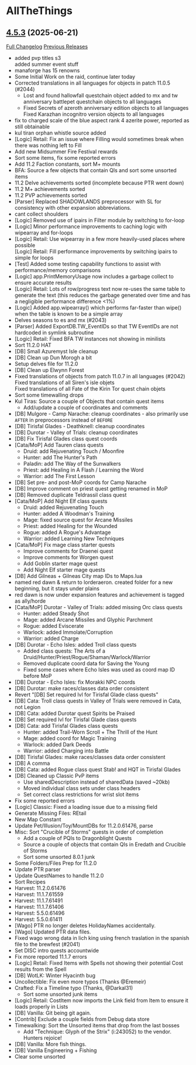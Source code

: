# AllTheThings

## [4.5.3](https://github.com/ATTWoWAddon/AllTheThings/tree/4.5.3) (2025-06-21)
[Full Changelog](https://github.com/ATTWoWAddon/AllTheThings/compare/4.5.2...4.5.3) [Previous Releases](https://github.com/ATTWoWAddon/AllTheThings/releases)

- added pvp titles s3  
    added summer event stuff  
- manaforge has 15 renowns  
- Some Initial Work on the raid, continue later today  
- Corrected translations in all languages ​​for objects in patch 11.0.5 (#2044)  
    * Lost and found hallowfall questchain object added to mx and tw  
    anniversary battlepet questchain objects to all languages  
    * Fixed Secrets of azeroth anniversary edition objects to all languages  
    Fixed Karazhan incognitro version objects to all languages  
- fix to charged scale of the blue aspect rank 4 azerite power, reported as still obtainable  
- kul tiran orphan whistle source added  
- [Logic] Retail: Fix an issue where Filling would sometimes break when there was nothing left to Fill  
- Add new Midsummer Fire Festival rewards  
- Sort some items, fix some reported errors  
- Add 11.2 Faction constants, sort M+ mounts  
- BFA: Source a few objects that contain QIs and sort some unsorted items  
- 11.2 Delve achievements sorted (incomplete because PTR went down)  
- 11.2 M+ achievements sorted  
- 11.2 PVP achievements sorted  
- [Parser] Replaced SHADOWLANDS preprocessor with SL for consistency with other expansion abbreviations.  
- cant collect shoulders  
- [Logic] Removed use of ipairs in Filter module by switching to for-loop  
- [Logic] Minor performance improvements to caching logic with wipearray and for-loops  
- [Logic] Retail: Use wipearray in a few more heavily-used places where possible  
    [Logic] Retail: Fill performance improvements by switching ipairs to simple for loops  
- [Test] Added some testing capability functions to assist with performance/memory comparisons  
- [Logic] app.PrintMemoryUsage now includes a garbage collect to ensure accurate results  
- [Logic] Retail: Lots of row/progress text now re-uses the same table to generate the text (this reduces the garbage generated over time and has a negligible performance difference <1%)  
- [Logic] Added app.wipearray() which performs far-faster than wipe() when the table is known to be a simple array  
- Delves seasons to es and mx (#2043)  
- [Parser] Added ExportDB.TW\_EventIDs so that TW EventIDs are not hardcoded in symlink subroutine  
- [Logic] Retail: Fixed BFA TW instances not showing in minilists  
- Sort 11.2.0 HAT  
- [DB] Small Azuremyst Isle cleanup  
- [DB] Clean up Dun Morogh a bit  
- Setup delves file for 11.2.0  
- [DB] Clean up Elwynn Forest  
- Fixed translations of objects from patch 11.0.7 in all languages (#2042)  
    Fixed translations of all Siren's isle objets  
    Fixed translations of all Fate of the Kirin Tor quest chain objets  
- Sort some timewalling drops  
- Kul Tiras: Source a couple of Objects that contain quest items  
    - Add/update a couple of coordinates and comments  
- [DB] Mulgore - Camp Narache: cleanup coordinates - also primarily use `AFTER` in preprocessors instead of `BEFORE`  
- [DB] Tirisfal Glades - Deathknell: cleanup coordinates  
- [DB] Durotar - Valley of Trials: cleanup coordinates  
- [DB] Fix Tirisfal Glades class quest coords  
- [Cata/MoP] Add Tauren class quests  
    - Druid: add Rejuvenating Touch / Moonfire  
    - Hunter: add The Hunter's Path  
    - Paladin: add The Way of the Sunwalkers  
    - Priest: add Healing in A Flash / Learning the Word  
    - Warrior: add The First Lesson  
- [DB] Set pre- and post-MoP coords for Camp Narache  
- [DB] Improve comment on priest quest getting renamed in MoP  
- [DB] Removed duplicate Teldrassil class quest  
- [Cata/MoP] Add Night Elf class quests  
    - Druid: added Rejuvenating Touch  
    - Hunter: added A Woodman's Training  
    - Mage: fixed source quest for Arcane Missiles  
    - Priest: added Healing for the Wounded  
    - Rogue: added A Rogue's Advantage  
    - Warrior: added Learning New Techniques  
- [Cata/MoP] Fix mage class starter quests  
    - Improve comments for Draenei quest  
    - Improve comments for Worgen quest  
    - Add Goblin starter mage quest  
    - Add Night Elf starter mage quests  
- [DB] Add Gilneas + Gilneas City map IDs to Maps.lua  
- named red dawn & return to lorderaeron. created folder for a new beginning, but it stays under plains  
- red dawn is now under expansion features and achievement is tagged as ally/horde  
- [Cata/MoP] Durotar - Valley of Trials: added missing Orc class quests  
    - Hunter: added Steady Shot  
    - Mage: added Arcane Missiles and Glyphic Parchment  
    - Rogue: added Eviscerate  
    - Warlock: added Immolate/Corruption  
    - Warrior: added Charge  
- [DB] Durotar - Echo Isles: added Troll class quests  
    - Added class quests: The Arts of a Druid/Hunter/Priest/Rogue/Shaman/Warlock/Warrior  
    - Removed duplicate coord data for Saving the Young  
    - Fixed some cases where Echo Isles was used as coord map ID before MoP  
- [DB] Durotar - Echo Isles: fix Morakki NPC coords  
- [DB] Durotar: make races/classes data order consistent  
- Revert "[DB] Set required lvl for Tirisfal Glade class quests"  
- [DB] Cata: Troll class quests in Valley of Trials were removed in Cata, not Legion  
- [DB] Cata: added Durotar quest Spirits be Praised  
- [DB] Set required lvl for Tirisfal Glade class quests  
- [DB] Cata: add Tirisfal Glades class quests  
    - Hunter: added Trail-Worn Scroll + The Thrill of the Hunt  
    - Mage: added coord for Magic Training  
    - Warlock: added Dark Deeds  
    - Warrior: added Charging into Battle  
- [DB] Tirisfal Glades: make races/classes data order consistent  
- [DB] A comma  
- [DB] Cata: added Rogue class quest Stab! and HQT in Tirisfal Glades  
- [DB] Cleaned up Classic PvP items  
    - Use sharedDescription instead of sharedData (saved ~20kb)  
    - Moved individual class sets under class headers  
    - Set correct class restrictions for wrist slot items  
- Fix some reported errors  
- [Logic] Classic: Fixed a loading issue due to a missing field  
- Generate Missing Files: REtail  
- New Map Constant  
- Update Pet/Illusion/Toy/MountDBs for 11.2.0.61476, parse  
- Misc: Sort "Crucible of Storms" quests in order of completion  
    - Add a couple of PQIs to Dragonblight Quests  
    - Source a couple of objects that contain QIs in Eredath and Crucible of Storms  
    - Sort some unsorted 8.0.1 junk  
- Some Folders/Files Prep for 11.2.0  
- Update PTR parser  
- Update QuestNames to handle 11.2.0  
- Sort Recipes  
- Harvest: 11.2.0.61476  
- Harvest: 11.1.7.61559  
- Harvest: 11.1.7.61491  
- Harvest: 11.1.7.61406  
- Harvest: 5.5.0.61496  
- Harvest: 5.5.0.61411  
- [Wago] PTR no longer deletes HolidayNames accidentally.  
- [Wago] Updated PTR data files.  
- Fixed wago wrong data in lich king using french traslation in the spanish file to the brewfest (#2041)  
- Set DISC intro quests accountwide  
- Fix more reported 11.1.7 errors  
- [Logic] Retail: Fixed Items with Spells not showing their potential Cost results from the Spell  
- [DB] WotLK: Winter Hyacinth bug  
- Uncollectible: Fix even more typos (Thanks @Eremeir)  
- Crafted: Fix a Timeline typo (Thanks, @Darkal31)  
    - Sort some unsorted junk items  
- [Logic] Retail: CostItem now imports the Link field from Item to ensure it loads properly in Lists  
- [DB] Vanilla: Git being git again.  
- [Contrib] Exclude a couple fields from Debug data store  
- Timewalking: Sort the Unsorted items that drop from the last bosses  
    - Add "Technique: Glyph of the Strix" (i:243052) to the vendor. Hunters rejoice!  
- [DB] Vanilla: More fish things.  
- [DB] Vanilla Engineering + Fishing  
- Clear some unsorted  
